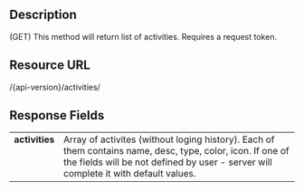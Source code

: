 ## Description
(GET) This method will return list of activities. Requires a request token.

## Resource URL
/{api-version}/activities/

## Response Fields
<table>
<tr>
<td valign="top"><b>activities</b></td>
<td>Array of activites (without loging history). Each of them contains name, desc, type, color, icon. If one of the fields will be not defined by user - server will complete it with default values.</td>
</tr>
</table>
